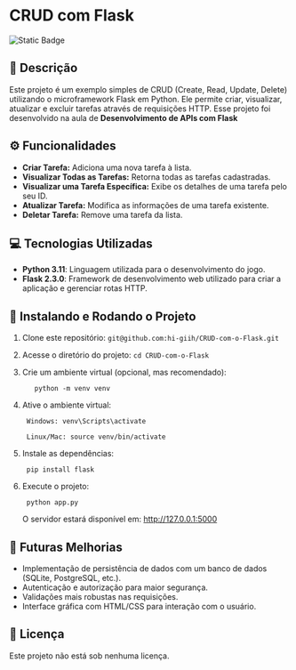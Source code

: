 # CRUD com Flask
![Static Badge](https://img.shields.io/badge/status-Active-gren?style=for-the-badge)

## 📄 Descrição

Este projeto é um exemplo simples de CRUD (Create, Read, Update, Delete) utilizando o microframework Flask em Python. Ele permite criar, visualizar, atualizar e excluir tarefas através de requisições HTTP. Esse projeto foi desenvolvido na aula de **Desenvolvimento de APIs com Flask** 

## ⚙️ Funcionalidades

- **Criar Tarefa:**  Adiciona uma nova tarefa à lista.
- **Visualizar Todas as Tarefas:** Retorna todas as tarefas cadastradas.
- **Visualizar uma Tarefa Específica:** Exibe os detalhes de uma tarefa pelo seu ID.
- **Atualizar Tarefa:** Modifica as informações de uma tarefa existente.
- **Deletar Tarefa:** Remove uma tarefa da lista.

## 💻 Tecnologias Utilizadas

- **Python 3.11**: Linguagem utilizada para o desenvolvimento do jogo.
- **Flask 2.3.0**: Framework de desenvolvimento web utilizado para criar a aplicação e gerenciar rotas HTTP.

## 🚀 Instalando e Rodando o Projeto

1. Clone este repositório: `git@github.com:hi-giih/CRUD-com-o-Flask.git`
2. Acesse o diretório do projeto: `cd CRUD-com-o-Flask`
3. Crie um ambiente virtual (opcional, mas recomendado):

          python -m venv venv

4. Ative o ambiente virtual:

        Windows: venv\Scripts\activate

        Linux/Mac: source venv/bin/activate

5. Instale as dependências:

        pip install flask

6. Execute o projeto:

        python app.py

    O servidor estará disponível em: http://127.0.0.1:5000

## 🔧 Futuras Melhorias

- Implementação de persistência de dados com um banco de dados (SQLite, PostgreSQL, etc.).
- Autenticação e autorização para maior segurança.
- Validações mais robustas nas requisições.
- Interface gráfica com HTML/CSS para interação com o usuário.

## 📜 Licença 

Este projeto não está sob nenhuma licença.
